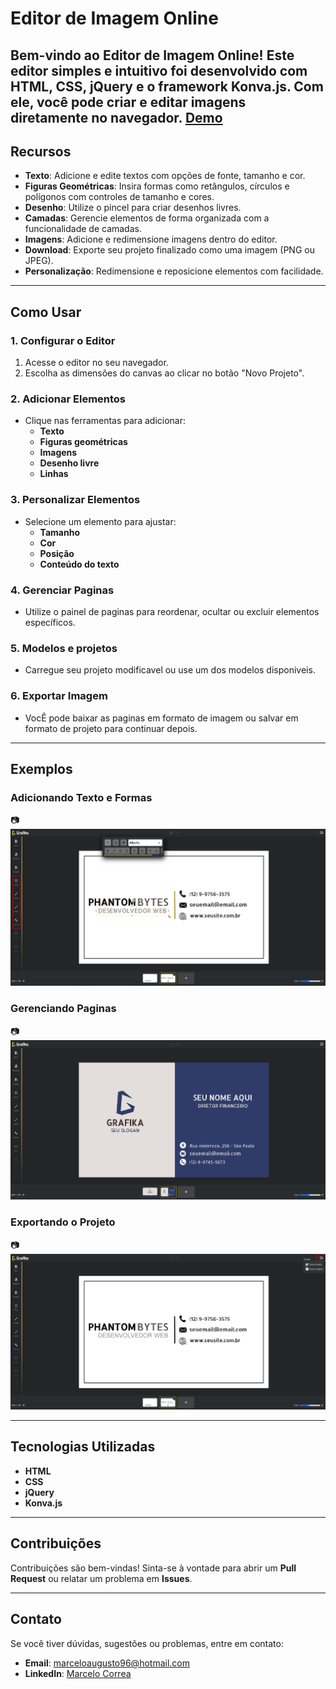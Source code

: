 # Editor de Imagem Online

Bem-vindo ao Editor de Imagem Online! Este editor simples e intuitivo foi desenvolvido com **HTML**, **CSS**, **jQuery** e o framework **Konva.js**. Com ele, você pode criar e editar imagens diretamente no navegador.
[Demo](https://marceloarc.github.io/editor-de-imagem/)
---

## Recursos
- **Texto**: Adicione e edite textos com opções de fonte, tamanho e cor.
- **Figuras Geométricas**: Insira formas como retângulos, círculos e polígonos com controles de tamanho e cores.
- **Desenho**: Utilize o pincel para criar desenhos livres.
- **Camadas**: Gerencie elementos de forma organizada com a funcionalidade de camadas.
- **Imagens**: Adicione e redimensione imagens dentro do editor.
- **Download**: Exporte seu projeto finalizado como uma imagem (PNG ou JPEG).
- **Personalização**: Redimensione e reposicione elementos com facilidade.

---

## Como Usar

### 1. Configurar o Editor
1. Acesse o editor no seu navegador.
2. Escolha as dimensões do canvas ao clicar no botão "Novo Projeto".

### 2. Adicionar Elementos
- Clique nas ferramentas para adicionar:
  - **Texto**
  - **Figuras geométricas**
  - **Imagens**
  - **Desenho livre**
  - **Linhas**

### 3. Personalizar Elementos
- Selecione um elemento para ajustar:
  - **Tamanho**
  - **Cor**
  - **Posição**
  - **Conteúdo do texto**

### 4. Gerenciar Paginas
- Utilize o painel de paginas para reordenar, ocultar ou excluir elementos específicos.

### 5. Modelos e projetos
- Carregue seu projeto modificavel ou use um dos modelos disponiveis.


### 6. Exportar Imagem
- VocÊ pode baixar as paginas em formato de imagem ou salvar em formato de projeto para continuar depois.

---

## Exemplos

### Adicionando Texto e Formas
📷![Texto e Formas](images/demo/textos-e-formas.png)

### Gerenciando Paginas
📷 ![Gerenciamento de Camadas](images/demo/camadas.png)

### Exportando o Projeto
📷 ![Exportação do Projeto](images/demo/exportar.png)

---

## Tecnologias Utilizadas
- **HTML**
- **CSS**
- **jQuery**
- **Konva.js**

---

## Contribuições
Contribuições são bem-vindas! Sinta-se à vontade para abrir um **Pull Request** ou relatar um problema em **Issues**.

---

## Contato
Se você tiver dúvidas, sugestões ou problemas, entre em contato:
- **Email**: [marceloaugusto96@hotmail.com](mailto:marceloaugusto96@hotmail.com)
- **LinkedIn**: [Marcelo Correa](https://www.linkedin.com/in/marcelo-augusto-b44489178/)

